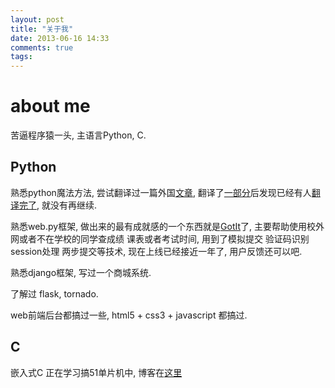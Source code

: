 ```yaml
---
layout: post
title: "关于我"
date: 2013-06-16 14:33
comments: true
tags: 
---
```


# about me

  苦逼程序猿一头, 主语言Python, C.

## Python

  熟悉python魔法方法, 尝试翻译过一篇外国[文章](http://www.rafekettler.com/magicmethods.html), 翻译了[一部分](http://zhangweide.cn/archive/2013/python-magic-methond-trans-1.html)后发现已经有人[翻译完了](http://pycoders-weekly-chinese.readthedocs.org/en/latest/issue6/a-guide-to-pythons-magic-methods.html), 就没有再继续.

  熟悉web.py框架, 做出来的最有成就感的一个东西就是[GotIt](http://gotit.asia/)了, 主要帮助使用校外网或者不在学校的同学查成绩 课表或者考试时间, 用到了模拟提交 验证码识别 session处理 两步提交等技术, 现在上线已经接近一年了, 用户反馈还可以吧.

  熟悉django框架, 写过一个商城系统.

  了解过 flask, tornado.

  web前端后台都搞过一些, html5 + css3 + javascript 都搞过.

## C

  嵌入式C
  正在学习搞51单片机中, 博客在[这里](http://zhangweide.cn/tags.html#51)
